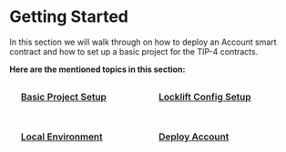 # Getting Started
In this section we will walk through on how to deploy an Account smart contract and how to set up a basic project for the TIP-4 contracts.

**Here are the mentioned topics in this section:**

<div class="sections-container">
  <div class="bridge-section-row">
    <a href="/gettingStarted/basicProjectSetup.html">
      <span class="bridge-section">Basic Project Setup</span>
    </a>
    <a href="/gettingStarted/lockliftConfigSetup.html">
      <span class="bridge-section">Locklift Config Setup</span>
    </a>
  </div>
  <div class="bridge-section-row">
    <a href="/gettingStarted/localEnvironment.html">
      <span class="bridge-section">Local Environment</span>
    </a>
    <a href="/gettingStarted/deployAccount.html">
      <span class="bridge-section">Deploy Account</span>
    </a>
  </div>
</div>

<style>
.bridge-section-row {
  display: flex;
  flex-wrap: wrap;
  justify-content: space-between;
  margin : 10px;
}

.sections-container a{
    flex : 1;
}
.bridge-section {
  background-color: var(--vp-c-bg-mute);
  transition: background-color 0.1s;
  width : 98%;
  display: flex;
  padding: 1rem 0 1rem 10px;
  border: 1px solid var(--vp-c-divider);
  border-radius: 8px;
  font-weight: 600;
  font-size: 16px;
  text-align: left;
  margin-bottom: 0.5rem;
  cursor: pointer;;

}
</style>
